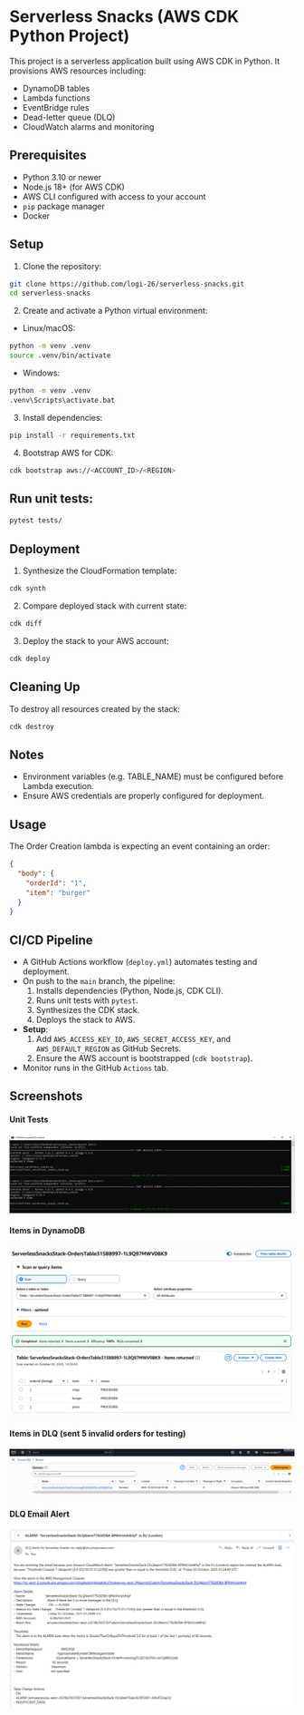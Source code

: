 # Serverless Snacks (AWS CDK Python Project)

This project is a serverless application built using AWS CDK in Python. It provisions AWS resources including:

- DynamoDB tables
- Lambda functions
- EventBridge rules
- Dead-letter queue (DLQ)
- CloudWatch alarms and monitoring

## Prerequisites

- Python 3.10 or newer
- Node.js 18+ (for AWS CDK)
- AWS CLI configured with access to your account
- `pip` package manager
- Docker

## Setup

1. Clone the repository:
```bash
git clone https://github.com/logi-26/serverless-snacks.git
cd serverless-snacks
```

2. Create and activate a Python virtual environment:
- Linux/macOS:
```bash
python -m venv .venv
source .venv/bin/activate
```
- Windows:
```bash
python -m venv .venv
.venv\Scripts\activate.bat
```

3. Install dependencies:
```bash
pip install -r requirements.txt
```

4. Bootstrap AWS for CDK:
```bash
cdk bootstrap aws://<ACCOUNT_ID>/<REGION>
```

## Run unit tests:
```bash
pytest tests/
```

## Deployment

1. Synthesize the CloudFormation template:
```bash
cdk synth
```

2. Compare deployed stack with current state:
```bash
cdk diff
```

3. Deploy the stack to your AWS account:
```bash
cdk deploy
```

## Cleaning Up
To destroy all resources created by the stack:
```bash
cdk destroy
```

## Notes
- Environment variables (e.g. TABLE_NAME) must be configured before Lambda execution.
- Ensure AWS credentials are properly configured for deployment.


## Usage
The Order Creation lambda is expecting an event containing an order:

```json
{
  "body": {
    "orderId": "1",
    "item": "burger"
  }
}
```


## CI/CD Pipeline
- A GitHub Actions workflow (`deploy.yml`) automates testing and deployment.
- On push to the `main` branch, the pipeline:
  1. Installs dependencies (Python, Node.js, CDK CLI).
  2. Runs unit tests with `pytest`.
  3. Synthesizes the CDK stack.
  4. Deploys the stack to AWS.
- **Setup**:
  1. Add `AWS_ACCESS_KEY_ID`, `AWS_SECRET_ACCESS_KEY`, and `AWS_DEFAULT_REGION` as GitHub Secrets.
  2. Ensure the AWS account is bootstrapped (`cdk bootstrap`).
- Monitor runs in the GitHub `Actions` tab.


## Screenshots

#### Unit Tests
![alt text](https://github.com/logi-26/serverless-snacks/blob/main/screenshots/tests.png?raw=true)

#### Items in DynamoDB
![alt text](https://github.com/logi-26/serverless-snacks/blob/main/screenshots/dynamo.png?raw=true)

#### Items in DLQ (sent 5 invalid orders for testing)
![alt text](https://github.com/logi-26/serverless-snacks/blob/main/screenshots/dead%20letter%20queue.png?raw=true)

#### DLQ Email Alert
![alt text](https://github.com/logi-26/serverless-snacks/blob/main/screenshots/email%20alert.png?raw=true)
